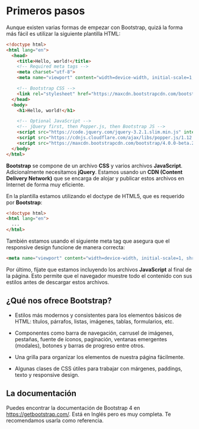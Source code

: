 # Primeros pasos

Aunque existen varias formas de empezar con Bootstrap, quizá la forma más fácil es utilizar la siguiente plantilla HTML:

```html
<!doctype html>
<html lang="en">
  <head>
    <title>Hello, world!</title>
    <!-- Required meta tags -->
    <meta charset="utf-8">
    <meta name="viewport" content="width=device-width, initial-scale=1, shrink-to-fit=no">

    <!-- Bootstrap CSS -->
    <link rel="stylesheet" href="https://maxcdn.bootstrapcdn.com/bootstrap/4.0.0-beta.2/css/bootstrap.min.css" integrity="sha384-PsH8R72JQ3SOdhVi3uxftmaW6Vc51MKb0q5P2rRUpPvrszuE4W1povHYgTpBfshb" crossorigin="anonymous">
  </head>
  <body>
    <h1>Hello, world!</h1>

    <!-- Optional JavaScript -->
    <!-- jQuery first, then Popper.js, then Bootstrap JS -->
    <script src="https://code.jquery.com/jquery-3.2.1.slim.min.js" integrity="sha384-KJ3o2DKtIkvYIK3UENzmM7KCkRr/rE9/Qpg6aAZGJwFDMVNA/GpGFF93hXpG5KkN" crossorigin="anonymous"></script>
    <script src="https://cdnjs.cloudflare.com/ajax/libs/popper.js/1.12.3/umd/popper.min.js" integrity="sha384-vFJXuSJphROIrBnz7yo7oB41mKfc8JzQZiCq4NCceLEaO4IHwicKwpJf9c9IpFgh" crossorigin="anonymous"></script>
    <script src="https://maxcdn.bootstrapcdn.com/bootstrap/4.0.0-beta.2/js/bootstrap.min.js" integrity="sha384-alpBpkh1PFOepccYVYDB4do5UnbKysX5WZXm3XxPqe5iKTfUKjNkCk9SaVuEZflJ" crossorigin="anonymous"></script>
  </body>
</html>
```

**Bootstrap** se compone de un archivo **CSS** y varios archivos **JavaScript**. Adicionalmente necesitamos **jQuery**. Estamos usando un **CDN (Content Delivery Network)** que se encarga de alojar y publicar estos archivos en Internet de forma muy eficiente.

En la plantilla estamos utilizando el doctype de HTML5, que es requerido por **Bootstrap**:

```html
<!doctype html>
<html lang="en">
  ...
</html>
```

También estamos usando el siguiente meta tag que asegura que el responsive design funcione de manera correcta:

```html
<meta name="viewport" content="width=device-width, initial-scale=1, shrink-to-fit=no">
```

Por último, fíjate que estamos incluyendo los archivos **JavaScript** al final de la página. Esto permite que el navegador muestre todo el contenido con sus estilos antes de descargar estos archivos.

## ¿Qué nos ofrece Bootstrap?

* Estilos más modernos y consistentes para los elementos básicos de HTML: títulos, párrafos, listas, imágenes, tablas, formularios, etc.

* Componentes como barra de navegación, carrusel de imágenes, pestañas, fuente de íconos, paginación, ventanas emergentes (modales), botones y barras de progreso entre otros.

* Una grilla para organizar los elementos de nuestra página fácilmente.

* Algunas clases de CSS útiles para trabajar con márgenes, paddings, texto y responsive design.

## La documentación

Puedes encontrar la documentación de Bootstrap 4 en https://getbootstrap.com/. Está en Inglés pero es muy completa. Te recomendamos usarla como referencia.
